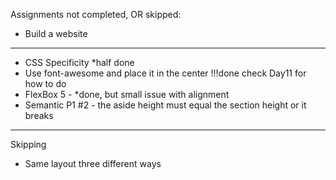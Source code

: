 Assignments not completed, OR skipped:

* Build a website

------------------------------------------------------------------------------------------
* CSS Specificity *half done
* Use font-awesome and place it in the center !!!done check Day11 for how to do
* FlexBox 5 - *done, but small issue with alignment
* Semantic P1 #2 - the aside height must equal the section height or it breaks
------------------------------------------------------------------------------------------
Skipping
* Same layout three different ways
